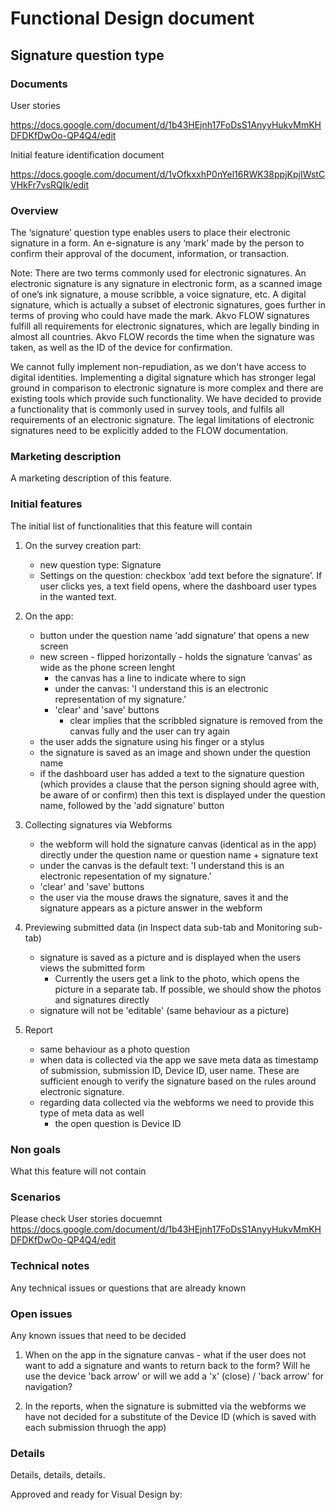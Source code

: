 # Functional Design document

Signature question type
-------------

### Documents

User stories

https://docs.google.com/document/d/1b43HEjnh17FoDsS1AnyyHukvMmKHDFDKfDwOo-QP4Q4/edit

Initial feature identification document

https://docs.google.com/document/d/1vOfkxxhP0nYel16RWK38ppjKpjIWstCVHkFr7vsRQIk/edit

### Overview
The ‘signature’ question type enables users to place their electronic signature in a form. An e-signature is any ‘mark’ made by the person to confirm their approval of the document, information, or transaction.

Note: There are two terms commonly used for electronic signatures. An electronic signature is any signature in electronic form, as a scanned image of one’s ink signature, a mouse scribble, a voice signature, etc. A digital signature, which is actually a subset of electronic signatures, goes further in terms of proving who could have made the mark. Akvo FLOW signatures fulfill all requirements for electronic signatures, which are legally binding in almost all countries. Akvo FLOW records the time when the signature was taken, as well as the ID of the device for confirmation.

We cannot fully implement non-repudiation, as we don't have access to digital identities. Implementing a digital signature which has stronger legal ground in comparison to electronic signature is more complex and there are existing tools which provide such functionality. We have decided to provide a functionality that is commonly used in survey tools, and fulfils all requirements of an electronic signature. The legal limitations of electronic signatures need to be explicitly added to the FLOW documentation.

### Marketing description
A marketing description of this feature.

### Initial features
The initial list of functionalities that this feature will contain

1. On the survey creation part:
   - new question type: Signature 
   - Settings on the question: checkbox ‘add text before the signature’. If user clicks yes, a text field opens, where the dashboard user types in the wanted text.

2. On the app:
   - button under the question name ‘add signature’ that opens a new screen 
   - new screen - flipped horizontally - holds the signature ‘canvas’ as wide as the phone screen lenght
      - the canvas has a line to indicate where to sign
      - under the canvas: 'I understand this is an electronic representation of my signature.' 
      - 'clear' and 'save' buttons 
         - clear implies that the scribbled signature is removed from the canvas fully and the user can try again
   - the user adds the signature using his finger or a stylus
   - the signature is saved as an image and shown under the question name
   - if the dashboard user has added a text to the signature question (which provides a clause that the person signing should agree with, be aware of or confirm) then this text is displayed under the question name, followed by the 'add signature' button

3. Collecting signatures via Webforms
   - the webform will hold the signature canvas (identical as in the app) directly under the question name or question name + signature text
   - under the canvas is the default text: 'I understand this is an electronic repesentation of my signature.'
   - 'clear' and 'save' buttons
   - the user via the mouse draws the signature, saves it and the signature appears as a picture answer in the webform 

4. Previewing submitted data (in Inspect data sub-tab and Monitoring sub-tab) 
    - signature is saved as a picture and is displayed when the users views the submitted form
       - Currently the users get a link to the photo, which opens the picture in a separate tab. If possible, we should show the photos and signatures directly 
   - signature will not be 'editable' (same behaviour as a picture) 

5. Report
   - same behaviour as a photo question 
   - when data is collected via the app we save meta data as timestamp of submission, submission ID, Device ID, user name. These are sufficient enough to verify the signature based on the rules around electronic signature.
   - regarding data collected via the webforms we need to provide this type of meta data as well 
      - the open question is Device ID

### Non goals
What this feature will not contain

### Scenarios
Please check User stories docuemnt 
https://docs.google.com/document/d/1b43HEjnh17FoDsS1AnyyHukvMmKHDFDKfDwOo-QP4Q4/edit

### Technical notes
Any technical issues or questions that are already known

### Open issues

Any known issues that need to be decided

1. When on the app in the signature canvas - what if the user does not want to add a signature and wants to return back to the form? Will he use the device 'back arrow' or will we add a 'x' (close) / 'back arrow' for navigation?  

2. In the reports, when the signature is submitted via the webforms we have not decided for a substitute of the Device ID (which is saved with each submission thruogh the app) 

### Details
Details, details, details.

Approved and ready for Visual Design by: 
